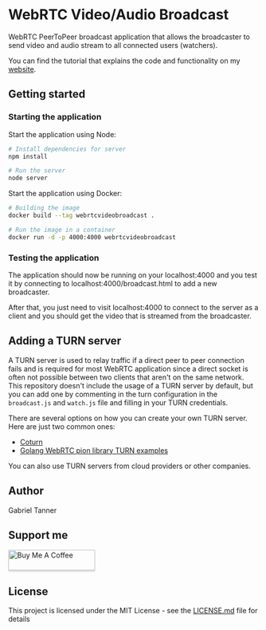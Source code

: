 # WebRTC Video/Audio Broadcast

WebRTC PeerToPeer broadcast application that allows the broadcaster to send video and audio stream to all connected users (watchers). 

You can find the tutorial that explains the code and functionality on my [website](https://gabrieltanner.org/blog/webrtc-video-broadcast).

## Getting started

### Starting the application

Start the application using Node:

```bash
# Install dependencies for server
npm install

# Run the server
node server
```

Start the application using Docker:

```bash
# Building the image
docker build --tag webrtcvideobroadcast .

# Run the image in a container
docker run -d -p 4000:4000 webrtcvideobroadcast
```

### Testing the application

The application should now be running on your localhost:4000 and you test it by connecting to localhost:4000/broadcast.html to add a new broadcaster.

After that, you just need to visit localhost:4000 to connect to the server as a client and you should get the video that is streamed from the broadcaster.

## Adding a TURN server

A TURN server is used to relay traffic if a direct peer to peer connection fails and is required for most WebRTC application since a direct socket is often not possible between two clients that aren't on the same network. This repository doesn't include the usage of a TURN server by default, but you can add one by commenting in the turn configuration in the `broadcast.js` and `watch.js` file and filling in your TURN credentials.

There are several options on how you can create your own TURN server. Here are just two common ones:

- [Coturn](https://github.com/coturn/coturn)
- [Golang WebRTC pion library TURN examples](https://github.com/pion/turn/tree/master/examples)

You can also use TURN servers from cloud providers or other companies.

## Author

Gabriel Tanner

## Support me

<a href="https://www.buymeacoffee.com/gabrieltanner" target="_blank"><img src="https://www.buymeacoffee.com/assets/img/custom_images/orange_img.png" alt="Buy Me A Coffee" style="height: 41px !important;width: 174px !important;box-shadow: 0px 3px 2px 0px rgba(190, 190, 190, 0.5) !important;-webkit-box-shadow: 0px 3px 2px 0px rgba(190, 190, 190, 0.5) !important;" ></a>

## License

This project is licensed under the MIT License - see the [LICENSE.md](LICENSE) file for details

